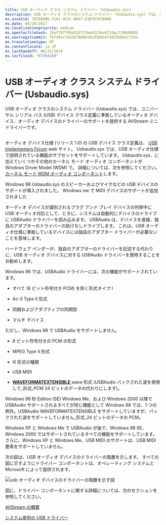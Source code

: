 ```yaml
---
title: USB オーディオ クラス システム ドライバー (Usbaudio.sys)
description: USB オーディオ クラスのシステム ドライバー (Usbaudio.sys) では、ユニバーサル シリアル バス (USB) デバイス クラス定義に準拠しているオーディオ デバイス、オーディオ デバイスのドライバーのサポートを提供する AVStream ミニドライバーです。
ms.assetid: 7ECE8006-3181-451C-B047-A3D767A7B98A
ms.date: 04/20/2017
ms.localizationpriority: medium
ms.openlocfilehash: 25eff07f09a55371fbdd3236e8f19ac7180d688b
ms.sourcegitcommit: fb7d95c7a5d47860918cd3602efdd33b69dcf2da
ms.translationtype: MT
ms.contentlocale: ja-JP
ms.lasthandoff: 06/25/2019
ms.locfileid: "67354159"
---
```

# <a name="usb-audio-class-system-driver-usbaudiosys"></a>USB オーディオ クラス システム ドライバー (Usbaudio.sys)


USB オーディオ クラスのシステム ドライバー (Usbaudio.sys) では、ユニバーサル シリアル バス (USB) デバイス クラス定義に準拠しているオーディオ デバイス、オーディオ デバイスのドライバーのサポートを提供する AVStream ミニドライバーです。

## <span id="usbaudio_class_system_driver"></span><span id="USBAUDIO_CLASS_SYSTEM_DRIVER"></span>


オーディオ デバイス仕様 (リリース 1.0) の USB デバイス クラス定義は、 [USB Implementers Forum](https://go.microsoft.com/fwlink/p/?linkid=8780) web サイト。 Usbaudio.sys では、USB オーディオ仕様で説明されている機能のサブセットをサポートしています。 Usbaudio.sys、に加えていくつかその他のカーネル モード オーディオ コンポーネントが Windows Driver Model (WDM) で。 詳細については、次を参照してください。[カーネル モード WDM オーディオ コンポーネント](kernel-mode-wdm-audio-components.md)します。

Windows 98 Usbaudio.sys のスピーカーおよびマイクなどの USB デバイスのサポートが導入されました。 Windows me で MIDI デバイスのサポートが追加されました

オーディオ デバイスが識別されるプラグ アンド プレイ デバイスの列挙中に USB オーディオ対応として、ときに、システムは自動的にデバイスのドライブに USBAudio ドライバーを読み込みます。 USBAudio は、デバイスを直接、独自のアダプターのドライバーの助けなしドライブします。 これは、USB オーディオ仕様に準拠しているデバイスには独自のアダプター ドライバーが必要ないことを意味します。

ハードウェア ベンダーが、独自のアダプターのドライバーを記述する代わりに、USB オーディオ デバイスに対する USBAudio ドライバーを使用することをお勧めします。

Windows 98 では、USBAudio ドライバーには、次の機能がサポートされています。

-   すべて (8 ビット符号付き PCM) を除く形式タイプ I

-   Ac-3 Type II 形式

-   同期およびアダプティブの同期型

-   マルチ デバイス

ただし、Windows 98 で USBAudio をサポートしません。

-   8 ビット符号付きの PCM の形式

-   MPEG Type II 形式

-   III 形式の種類

-   USB MIDI

-   [**WAVEFORMATEXTENSIBLE** ](https://docs.microsoft.com/windows-hardware/drivers/ddi/content/ksmedia/ns-ksmedia-waveformatextensible) wave 形式 (USBAudio パックされた波を使用して\_形式\_PCM 24 ビットのデータの代わりにします)。

Windows 98 秒 Edition (SE) Windows Me、および Windows 2000 以降で USBAudio サポートされるすべてが同じ機能として Windows 98 では、1 つの例外。USBAudio WAVEFORMATEXTENSIBLE をサポートしていますが、パックされた波をサポートしていません\_形式\_24 ビットのデータの PCM。

Windows XP と Windows Me で USBAudio が後で、Windows 98 SE、Windows 2000 ではサポートされているすべての機能をサポートしています。 さらに、Windows XP と Windows Me、USB MIDI のサポートは、USB MIDI 要素をサポートしていません。

次の図は、USB オーディオ デバイスのドライバーの階層を示します。 すべての図に示すようにドライバー コンポーネントは、オペレーティング システムと Microsoft によって提供されます。

![usb オーディオ デバイスのドライバーの階層を示す図](images/usbaudio.png)

図に、ドライバー コンポーネントに関する詳細については、次のセクションを参照してください。

[AVStream の概要](https://docs.microsoft.com/windows-hardware/drivers/stream/avstream-overview)

[システム提供の USB ドライバー](https://docs.microsoft.com/windows-hardware/drivers/ddi/content/index)

 

 




